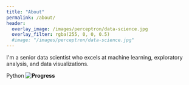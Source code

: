 ```yaml
---
title: "About"
permalink: /about/
header:
  overlay_image: /images/perceptron/data-science.jpg
  overlay_filter: rgba(255, 0, 0, 0.5)
  #image: "/images/perceptron/data-science.jpg"
---
```


I'm a senior data scientist who excels at machine learning, exploratory analysis, and data visualizations.

Python <b> ![Progress](https://progress-bar.dev/)
